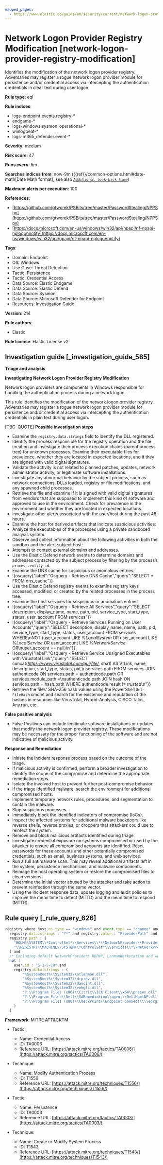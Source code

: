 ```yaml
---
mapped_pages:
  - https://www.elastic.co/guide/en/security/current/network-logon-provider-registry-modification.html
---
```


# Network Logon Provider Registry Modification [network-logon-provider-registry-modification]

Identifies the modification of the network logon provider registry. Adversaries may register a rogue network logon provider module for persistence and/or credential access via intercepting the authentication credentials in clear text during user logon.

**Rule type**: eql

**Rule indices**:

* logs-endpoint.events.registry-*
* endgame-*
* logs-windows.sysmon_operational-*
* winlogbeat-*
* logs-m365_defender.event-*

**Severity**: medium

**Risk score**: 47

**Runs every**: 5m

**Searches indices from**: now-9m ({{ref}}/common-options.html#date-math[Date Math format], see also [`Additional look-back time`](docs-content://solutions/security/detect-and-alert/create-detection-rule.md#rule-schedule))

**Maximum alerts per execution**: 100

**References**:

* [https://github.com/gtworek/PSBits/tree/master/PasswordStealing/NPPSpy](https://github.com/gtworek/PSBits/tree/master/PasswordStealing/NPPSpy)
* [https://docs.microsoft.com/en-us/windows/win32/api/npapi/nf-npapi-nplogonnotify](https://docs.microsoft.com/en-us/windows/win32/api/npapi/nf-npapi-nplogonnotify)

**Tags**:

* Domain: Endpoint
* OS: Windows
* Use Case: Threat Detection
* Tactic: Persistence
* Tactic: Credential Access
* Data Source: Elastic Endgame
* Data Source: Elastic Defend
* Data Source: Sysmon
* Data Source: Microsoft Defender for Endpoint
* Resources: Investigation Guide

**Version**: 214

**Rule authors**:

* Elastic

**Rule license**: Elastic License v2

## Investigation guide [_investigation_guide_585]

**Triage and analysis**

**Investigating Network Logon Provider Registry Modification**

Network logon providers are components in Windows responsible for handling the authentication process during a network logon.

This rule identifies the modification of the network logon provider registry. Adversaries may register a rogue network logon provider module for persistence and/or credential access via intercepting the authentication credentials in plain text during user logon.

[TBC: QUOTE]
**Possible investigation steps**

* Examine the `registry.data.strings` field to identify the DLL registered.
* Identify the process responsible for the registry operation and the file creation and investigate their process execution chains (parent process tree) for unknown processes. Examine their executable files for prevalence, whether they are located in expected locations, and if they are signed with valid digital signatures.
* Validate the activity is not related to planned patches, updates, network administrator activity, or legitimate software installations.
* Investigate any abnormal behavior by the subject process, such as network connections, DLLs loaded, registry or file modifications, and any spawned child processes.
* Retrieve the file and examine if it is signed with valid digital signatures from vendors that are supposed to implement this kind of software and approved to use in the environment. Check for prevalence in the environment and whether they are located in expected locations.
* Investigate other alerts associated with the user/host during the past 48 hours.
* Examine the host for derived artifacts that indicate suspicious activities:
* Analyze the executables of the processes using a private sandboxed analysis system.
* Observe and collect information about the following activities in both the sandbox and the alert subject host:
* Attempts to contact external domains and addresses.
* Use the Elastic Defend network events to determine domains and addresses contacted by the subject process by filtering by the process’s `process.entity_id`.
* Examine the DNS cache for suspicious or anomalous entries.
* !{osquery{"label":"Osquery - Retrieve DNS Cache","query":"SELECT * FROM dns_cache"}}
* Use the Elastic Defend registry events to examine registry keys accessed, modified, or created by the related processes in the process tree.
* Examine the host services for suspicious or anomalous entries.
* !{osquery{"label":"Osquery - Retrieve All Services","query":"SELECT description, display_name, name, path, pid, service_type, start_type, status, user_account FROM services"}}
* !{osquery{"label":"Osquery - Retrieve Services Running on User Accounts","query":"SELECT description, display_name, name, path, pid, service_type, start_type, status, user_account FROM services WHERE\nNOT (user_account LIKE *%LocalSystem* OR user_account LIKE *%LocalService* OR user_account LIKE *%NetworkService* OR\nuser_account == null)\n"}}
* !{osquery{"label":"Osquery - Retrieve Service Unsigned Executables with Virustotal Link","query":"SELECT concat(*https://www.virustotal.com/gui/file/*, sha1) AS VtLink, name, description, start_type, status, pid,\nservices.path FROM services JOIN authenticode ON services.path = authenticode.path OR services.module_path =\nauthenticode.path JOIN hash ON services.path = hash.path WHERE authenticode.result != *trusted*\n"}}
* Retrieve the files' SHA-256 hash values using the PowerShell `Get-FileHash` cmdlet and search for the existence and reputation of the hashes in resources like VirusTotal, Hybrid-Analysis, CISCO Talos, Any.run, etc.

**False positive analysis**

* False Positives can include legitimate software installations or updates that modify the network logon provider registry. These modifications may be necessary for the proper functioning of the software and are not indicative of malicious activity.

**Response and Remediation**

* Initiate the incident response process based on the outcome of the triage.
* If malicious activity is confirmed, perform a broader investigation to identify the scope of the compromise and determine the appropriate remediation steps.
* Isolate the involved host to prevent further post-compromise behavior.
* If the triage identified malware, search the environment for additional compromised hosts.
* Implement temporary network rules, procedures, and segmentation to contain the malware.
* Stop suspicious processes.
* Immediately block the identified indicators of compromise (IoCs).
* Inspect the affected systems for additional malware backdoors like reverse shells, reverse proxies, or droppers that attackers could use to reinfect the system.
* Remove and block malicious artifacts identified during triage.
* Investigate credential exposure on systems compromised or used by the attacker to ensure all compromised accounts are identified. Reset passwords for these accounts and other potentially compromised credentials, such as email, business systems, and web services.
* Run a full antimalware scan. This may reveal additional artifacts left in the system, persistence mechanisms, and malware components.
* Reimage the host operating system or restore the compromised files to clean versions.
* Determine the initial vector abused by the attacker and take action to prevent reinfection through the same vector.
* Using the incident response data, update logging and audit policies to improve the mean time to detect (MTTD) and the mean time to respond (MTTR).


## Rule query [_rule_query_626]

```js
registry where host.os.type == "windows" and event.type == "change" and
  registry.data.strings : "?*" and registry.value : "ProviderPath" and
  registry.path : (
    "HKLM\\SYSTEM\\*ControlSet*\\Services\\*\\NetworkProvider\\ProviderPath",
    "\\REGISTRY\\MACHINE\\SYSTEM\\*ControlSet*\\Services\\*\\NetworkProvider\\ProviderPath"
  ) and
  /* Excluding default NetworkProviders RDPNP, LanmanWorkstation and webclient. */
  not (
    user.id : "S-1-5-18" and
    registry.data.strings : (
        "%SystemRoot%\\System32\\ntlanman.dll",
        "%SystemRoot%\\System32\\drprov.dll",
        "%SystemRoot%\\System32\\davclnt.dll",
        "%SystemRoot%\\System32\\vmhgfs.dll",
        "?:\\Program Files (x86)\\Citrix\\ICA Client\\x64\\pnsson.dll",
        "?:\\Program Files\\Dell\\SARemediation\\agent\\DellMgmtNP.dll",
        "?:\\Program Files (x86)\\CheckPoint\\Endpoint Connect\\\\epcgina.dll"
    )
  )
```

**Framework**: MITRE ATT&CKTM

* Tactic:

    * Name: Credential Access
    * ID: TA0006
    * Reference URL: [https://attack.mitre.org/tactics/TA0006/](https://attack.mitre.org/tactics/TA0006/)

* Technique:

    * Name: Modify Authentication Process
    * ID: T1556
    * Reference URL: [https://attack.mitre.org/techniques/T1556/](https://attack.mitre.org/techniques/T1556/)

* Tactic:

    * Name: Persistence
    * ID: TA0003
    * Reference URL: [https://attack.mitre.org/tactics/TA0003/](https://attack.mitre.org/tactics/TA0003/)

* Technique:

    * Name: Create or Modify System Process
    * ID: T1543
    * Reference URL: [https://attack.mitre.org/techniques/T1543/](https://attack.mitre.org/techniques/T1543/)



